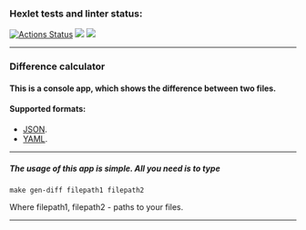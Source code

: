 ### Hexlet tests and linter status:
[![Actions Status](https://github.com/6londo9/java-project-71/workflows/hexlet-check/badge.svg)](https://github.com/6londo9/java-project-71/actions)
<a href="https://codeclimate.com/github/6londo9/java-project-71/maintainability"><img src="https://api.codeclimate.com/v1/badges/11315deb2135d657163b/maintainability" /></a>
<a href="https://codeclimate.com/github/6londo9/java-project-71/test_coverage"><img src="https://api.codeclimate.com/v1/badges/11315deb2135d657163b/test_coverage" /></a>
___
### Difference calculator

#### This is a console app, which shows the difference between two files.
#### Supported formats:
- [JSON](https://asciinema.org/a/F54xXgDKxVFaZf7J0gwoB70AG).
- [YAML](https://asciinema.org/a/wiJeoOeM79gg9zQCeq7FrFD7W).
___
##### The usage of this app is simple. All you need is to type 
```
make gen-diff filepath1 filepath2
```
Where filepath1, filepath2 - paths to your files.
___
